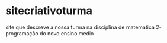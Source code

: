 # sitecriativoturma
site que descreve a nossa turma na disciplina de matematica 2-programação do novo ensino medio

